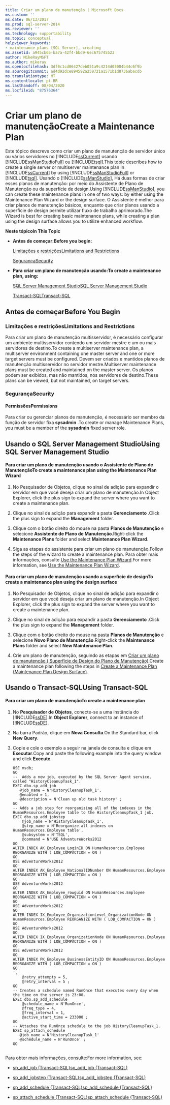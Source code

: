 ```yaml
---
title: Criar um plano de manutenção | Microsoft Docs
ms.custom: ''
ms.date: 06/13/2017
ms.prod: sql-server-2014
ms.reviewer: ''
ms.technology: supportability
ms.topic: conceptual
helpviewer_keywords:
- maintenance plans [SQL Server], creating
ms.assetid: a945cb65-ba7a-42f4-bbd9-6ec675745523
author: MikeRayMSFT
ms.author: mikeray
ms.openlocfilehash: 3df0c1cd06427deb051a9c4214d03084b44c6f9b
ms.sourcegitcommit: ad4d92dce894592a259721a1571b1d8736abacdb
ms.translationtype: MT
ms.contentlocale: pt-BR
ms.lasthandoff: 08/04/2020
ms.locfileid: "87576364"
---
```

# <a name="create-a-maintenance-plan"></a><span data-ttu-id="e15bc-102">Criar um plano de manutenção</span><span class="sxs-lookup"><span data-stu-id="e15bc-102">Create a Maintenance Plan</span></span>
  <span data-ttu-id="e15bc-103">Este tópico descreve como criar um plano de manutenção de servidor único ou vários servidores no [!INCLUDE[ssCurrent](../../includes/sscurrent-md.md)] usando [!INCLUDE[ssManStudioFull](../../includes/ssmanstudiofull-md.md)] ou [!INCLUDE[tsql](../../includes/tsql-md.md)].</span><span class="sxs-lookup"><span data-stu-id="e15bc-103">This topic describes how to create a single server or multiserver maintenance plan in [!INCLUDE[ssCurrent](../../includes/sscurrent-md.md)] by using [!INCLUDE[ssManStudioFull](../../includes/ssmanstudiofull-md.md)] or [!INCLUDE[tsql](../../includes/tsql-md.md)].</span></span> <span data-ttu-id="e15bc-104">Usando o [!INCLUDE[ssManStudio](../../includes/ssmanstudio-md.md)], Há duas formas de criar esses planos de manutenção: por meio do Assistente de Plano de Manutenção ou da superfície de design.</span><span class="sxs-lookup"><span data-stu-id="e15bc-104">Using [!INCLUDE[ssManStudio](../../includes/ssmanstudio-md.md)], you can create these maintenance plans in one of two ways: by either using the Maintenance Plan Wizard or the design surface.</span></span> <span data-ttu-id="e15bc-105">O Assistente é melhor para criar planos de manutenção básicos, enquanto que criar planos usando a superfície de design permite utilizar fluxo de trabalho aprimorado.</span><span class="sxs-lookup"><span data-stu-id="e15bc-105">The Wizard is best for creating basic maintenance plans, while creating a plan using the design surface allows you to utilize enhanced workflow.</span></span>  
  
 <span data-ttu-id="e15bc-106">**Neste tópico**</span><span class="sxs-lookup"><span data-stu-id="e15bc-106">**In This Topic**</span></span>  
  
-   <span data-ttu-id="e15bc-107">**Antes de começar:**</span><span class="sxs-lookup"><span data-stu-id="e15bc-107">**Before you begin:**</span></span>  
  
     [<span data-ttu-id="e15bc-108">Limitações e restrições</span><span class="sxs-lookup"><span data-stu-id="e15bc-108">Limitations and Restrictions</span></span>](#Restrictions)  
  
     [<span data-ttu-id="e15bc-109">Segurança</span><span class="sxs-lookup"><span data-stu-id="e15bc-109">Security</span></span>](#Security)  
  
-   <span data-ttu-id="e15bc-110">**Para criar um plano de manutenção usando:**</span><span class="sxs-lookup"><span data-stu-id="e15bc-110">**To create a maintenance plan, using:**</span></span>  
  
     [<span data-ttu-id="e15bc-111">SQL Server Management Studio</span><span class="sxs-lookup"><span data-stu-id="e15bc-111">SQL Server Management Studio</span></span>](#SSMSProcedure)  
  
     [<span data-ttu-id="e15bc-112">Transact-SQL</span><span class="sxs-lookup"><span data-stu-id="e15bc-112">Transact-SQL</span></span>](#TsqlProcedure)  
  
##  <a name="before-you-begin"></a><a name="BeforeYouBegin"></a> <span data-ttu-id="e15bc-113">Antes de começar</span><span class="sxs-lookup"><span data-stu-id="e15bc-113">Before You Begin</span></span>  
  
###  <a name="limitations-and-restrictions"></a><a name="Restrictions"></a> <span data-ttu-id="e15bc-114">Limitações e restrições</span><span class="sxs-lookup"><span data-stu-id="e15bc-114">Limitations and Restrictions</span></span>  
 <span data-ttu-id="e15bc-115">Para criar um plano de manutenção multisservidor, é necessário configurar um ambiente multisservidor contendo um servidor mestre e um ou mais servidores de destino.</span><span class="sxs-lookup"><span data-stu-id="e15bc-115">To create a multiserver maintenance plan, a multiserver environment containing one master server and one or more target servers must be configured.</span></span> <span data-ttu-id="e15bc-116">Devem ser criados e mantidos planos de manutenção multisservidor no servidor mestre.</span><span class="sxs-lookup"><span data-stu-id="e15bc-116">Multiserver maintenance plans must be created and maintained on the master server.</span></span> <span data-ttu-id="e15bc-117">Os planos podem ser exibidos, mas não mantidos, nos servidores de destino.</span><span class="sxs-lookup"><span data-stu-id="e15bc-117">These plans can be viewed, but not maintained, on target servers.</span></span>  
  
###  <a name="security"></a><a name="Security"></a> <span data-ttu-id="e15bc-118">Segurança</span><span class="sxs-lookup"><span data-stu-id="e15bc-118">Security</span></span>  
  
####  <a name="permissions"></a><a name="Permissions"></a> <span data-ttu-id="e15bc-119">Permissões</span><span class="sxs-lookup"><span data-stu-id="e15bc-119">Permissions</span></span>  
 <span data-ttu-id="e15bc-120">Para criar ou gerenciar planos de manutenção, é necessário ser membro da função de servidor fixa **sysadmin** .</span><span class="sxs-lookup"><span data-stu-id="e15bc-120">To create or manage Maintenance Plans, you must be a member of the **sysadmin** fixed server role.</span></span>  
  
##  <a name="using-sql-server-management-studio"></a><a name="SSMSProcedure"></a> <span data-ttu-id="e15bc-121">Usando o SQL Server Management Studio</span><span class="sxs-lookup"><span data-stu-id="e15bc-121">Using SQL Server Management Studio</span></span>  
  
#### <a name="to-create-a-maintenance-plan-using-the-maintenance-plan-wizard"></a><span data-ttu-id="e15bc-122">Para criar um plano de manutenção usando o Assistente de Plano de Manutenção</span><span class="sxs-lookup"><span data-stu-id="e15bc-122">To create a maintenance plan using the Maintenance Plan Wizard</span></span>  
  
1.  <span data-ttu-id="e15bc-123">No Pesquisador de Objetos, clique no sinal de adição para expandir o servidor em que você deseja criar um plano de manutenção.</span><span class="sxs-lookup"><span data-stu-id="e15bc-123">In Object Explorer, click the plus sign to expand the server where you want to create a maintenance plan.</span></span>  
  
2.  <span data-ttu-id="e15bc-124">Clique no sinal de adição para expandir a pasta **Gerenciamento** .</span><span class="sxs-lookup"><span data-stu-id="e15bc-124">Click the plus sign to expand the **Management** folder.</span></span>  
  
3.  <span data-ttu-id="e15bc-125">Clique com o botão direito do mouse na pasta **Planos de Manutenção** e selecione **Assistente de Plano de Manutenção**.</span><span class="sxs-lookup"><span data-stu-id="e15bc-125">Right-click the **Maintenance Plans** folder and select **Maintenance Plan Wizard**.</span></span>  
  
4.  <span data-ttu-id="e15bc-126">Siga as etapas do assistente para criar um plano de manutenção.</span><span class="sxs-lookup"><span data-stu-id="e15bc-126">Follow the steps of the wizard to create a maintenance plan.</span></span> <span data-ttu-id="e15bc-127">Para obter mais informações, consulte [Use the Maintenance Plan Wizard](use-the-maintenance-plan-wizard.md).</span><span class="sxs-lookup"><span data-stu-id="e15bc-127">For more information, see [Use the Maintenance Plan Wizard](use-the-maintenance-plan-wizard.md).</span></span>  
  
#### <a name="to-create-a-maintenance-plan-using-the-design-surface"></a><span data-ttu-id="e15bc-128">Para criar um plano de manutenção usando a superfície de design</span><span class="sxs-lookup"><span data-stu-id="e15bc-128">To create a maintenance plan using the design surface</span></span>  
  
1.  <span data-ttu-id="e15bc-129">No Pesquisador de Objetos, clique no sinal de adição para expandir o servidor em que você deseja criar um plano de manutenção.</span><span class="sxs-lookup"><span data-stu-id="e15bc-129">In Object Explorer, click the plus sign to expand the server where you want to create a maintenance plan.</span></span>  
  
2.  <span data-ttu-id="e15bc-130">Clique no sinal de adição para expandir a pasta **Gerenciamento** .</span><span class="sxs-lookup"><span data-stu-id="e15bc-130">Click the plus sign to expand the **Management** folder.</span></span>  
  
3.  <span data-ttu-id="e15bc-131">Clique com o botão direito do mouse na pasta **Planos de Manutenção** e selecione **Novo Plano de Manutenção**.</span><span class="sxs-lookup"><span data-stu-id="e15bc-131">Right-click the **Maintenance Plans** folder and select **New Maintenance Plan**.</span></span>  
  
4.  <span data-ttu-id="e15bc-132">Crie um plano de manutenção, seguindo as etapas em [Criar um plano de manutenção &#40; Superfície de Design do Plano de Manutenção&#41;](create-a-maintenance-plan-maintenance-plan-design-surface.md).</span><span class="sxs-lookup"><span data-stu-id="e15bc-132">Create a maintenance plan following the steps in [Create a Maintenance Plan &#40;Maintenance Plan Design Surface&#41;](create-a-maintenance-plan-maintenance-plan-design-surface.md).</span></span>  
  
##  <a name="using-transact-sql"></a><a name="TsqlProcedure"></a> <span data-ttu-id="e15bc-133">Usando o Transact-SQL</span><span class="sxs-lookup"><span data-stu-id="e15bc-133">Using Transact-SQL</span></span>  
  
#### <a name="to-create-a-maintenance-plan"></a><span data-ttu-id="e15bc-134">Para criar um plano de manutenção</span><span class="sxs-lookup"><span data-stu-id="e15bc-134">To create a maintenance plan</span></span>  
  
1.  <span data-ttu-id="e15bc-135">No **Pesquisador de Objetos**, conecte-se a uma instância do [!INCLUDE[ssDE](../../includes/ssde-md.md)].</span><span class="sxs-lookup"><span data-stu-id="e15bc-135">In **Object Explorer**, connect to an instance of [!INCLUDE[ssDE](../../includes/ssde-md.md)].</span></span>  
  
2.  <span data-ttu-id="e15bc-136">Na barra Padrão, clique em **Nova Consulta**.</span><span class="sxs-lookup"><span data-stu-id="e15bc-136">On the Standard bar, click **New Query**.</span></span>  
  
3.  <span data-ttu-id="e15bc-137">Copie e cole o exemplo a seguir na janela de consulta e clique em **Executar**.</span><span class="sxs-lookup"><span data-stu-id="e15bc-137">Copy and paste the following example into the query window and click **Execute**.</span></span>  
  
    ```  
    USE msdb;  
    GO  
    --  Adds a new job, executed by the SQL Server Agent service, called "HistoryCleanupTask_1".  
    EXEC dbo.sp_add_job  
       @job_name = N'HistoryCleanupTask_1',   
       @enabled = 1,   
       @description = N'Clean up old task history' ;   
    GO  
    -- Adds a job step for reorganizing all of the indexes in the HumanResources.Employee table to the HistoryCleanupTask_1 job.   
    EXEC dbo.sp_add_jobstep  
        @job_name = N'HistoryCleanupTask_1',   
        @step_name = N'Reorganize all indexes on HumanResources.Employee table',   
        @subsystem = N'TSQL',   
        @command = N'USE AdventureWorks2012  
    GO  
    ALTER INDEX AK_Employee_LoginID ON HumanResources.Employee REORGANIZE WITH ( LOB_COMPACTION = ON )   
    GO  
    USE AdventureWorks2012  
    GO  
    ALTER INDEX AK_Employee_NationalIDNumber ON HumanResources.Employee REORGANIZE WITH ( LOB_COMPACTION = ON )   
    GO  
    USE AdventureWorks2012  
    GO  
    ALTER INDEX AK_Employee_rowguid ON HumanResources.Employee REORGANIZE WITH ( LOB_COMPACTION = ON )   
    GO  
    USE AdventureWorks2012  
    GO  
    ALTER INDEX IX_Employee_OrganizationLevel_OrganizationNode ON HumanResources.Employee REORGANIZE WITH ( LOB_COMPACTION = ON )   
    GO  
    USE AdventureWorks2012  
    GO  
    ALTER INDEX IX_Employee_OrganizationNode ON HumanResources.Employee REORGANIZE WITH ( LOB_COMPACTION = ON )   
    GO  
    USE AdventureWorks2012  
    GO  
    ALTER INDEX PK_Employee_BusinessEntityID ON HumanResources.Employee REORGANIZE WITH ( LOB_COMPACTION = ON )   
    GO  
    ',   
        @retry_attempts = 5,   
        @retry_interval = 5 ;   
    GO  
    -- Creates a schedule named RunOnce that executes every day when the time on the server is 23:00.   
    EXEC dbo.sp_add_schedule  
        @schedule_name = N'RunOnce',   
        @freq_type = 4,   
        @freq_interval = 1,   
        @active_start_time = 233000 ;   
    GO  
    -- Attaches the RunOnce schedule to the job HistoryCleanupTask_1.   
    EXEC sp_attach_schedule  
       @job_name = N'HistoryCleanupTask_1'  
       @schedule_name = N'RunOnce' ;   
    GO  
  
    ```  
  
 <span data-ttu-id="e15bc-138">Para obter mais informações, consulte:</span><span class="sxs-lookup"><span data-stu-id="e15bc-138">For more information, see:</span></span>  
  
-   [<span data-ttu-id="e15bc-139">sp_add_job &#40;Transact-SQL&#41;</span><span class="sxs-lookup"><span data-stu-id="e15bc-139">sp_add_job &#40;Transact-SQL&#41;</span></span>](/sql/relational-databases/system-stored-procedures/sp-add-job-transact-sql)  
  
-   [<span data-ttu-id="e15bc-140">sp_add_jobstep &#40;Transact-SQL&#41;</span><span class="sxs-lookup"><span data-stu-id="e15bc-140">sp_add_jobstep &#40;Transact-SQL&#41;</span></span>](/sql/relational-databases/system-stored-procedures/sp-add-jobstep-transact-sql)  
  
-   [<span data-ttu-id="e15bc-141">sp_add_schedule &#40;Transact-SQL&#41;</span><span class="sxs-lookup"><span data-stu-id="e15bc-141">sp_add_schedule &#40;Transact-SQL&#41;</span></span>](/sql/relational-databases/system-stored-procedures/sp-add-schedule-transact-sql)  
  
-   [<span data-ttu-id="e15bc-142">sp_attach_schedule &#40;Transact-SQL&#41;</span><span class="sxs-lookup"><span data-stu-id="e15bc-142">sp_attach_schedule &#40;Transact-SQL&#41;</span></span>](/sql/relational-databases/system-stored-procedures/sp-attach-schedule-transact-sql)  
  
  
